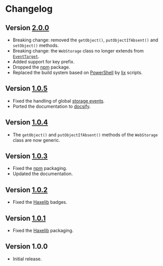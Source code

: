 # Changelog

## Version [2.0.0](https://bitbucket.org/cedx/webstorage.hx/branches/compare/v2.0.0..v1.0.5)
- Breaking change: removed the `getObject()`, `putObjectIfAbsent()` and `setObject()` methods.
- Breaking change: the `WebStorage` class no longer extends from [`EventTarget`](https://developer.mozilla.org/en-US/docs/Web/API/EventTarget).
- Added support for key prefix.
- Dropped the [npm](https://www.npmjs.com) package.
- Replaced the build system based on [PowerShell](https://docs.microsoft.com/en-us/powershell) by [lix](https://github.com/lix-pm/lix.client) scripts.

## Version [1.0.5](https://bitbucket.org/cedx/webstorage.hx/branches/compare/v1.0.5..v1.0.4)
- Fixed the handling of global [storage events](https://developer.mozilla.org/en-US/docs/Web/API/Window/storage_event).
- Ported the documentation to [docsify](https://docsify.js.org).

## Version [1.0.4](https://bitbucket.org/cedx/webstorage.hx/branches/compare/v1.0.4..v1.0.3)
- The `getObject()` and `putObjectIfAbsent()` methods of the `WebStorage` class are now generic.

## Version [1.0.3](https://bitbucket.org/cedx/webstorage.hx/branches/compare/v1.0.3..v1.0.2)
- Fixed the [npm](https://www.npmjs.com) packaging.
- Updated the documentation.

## Version [1.0.2](https://bitbucket.org/cedx/webstorage.hx/branches/compare/v1.0.2..v1.0.1)
- Fixed the [Haxelib](https://lib.haxe.org) badges.

## Version [1.0.1](https://bitbucket.org/cedx/webstorage.hx/branches/compare/v1.0.1..v1.0.0)
- Fixed the [Haxelib](https://lib.haxe.org) packaging.

## Version 1.0.0
- Initial release.
